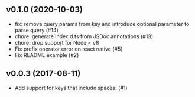 ## v0.1.0 (2020-10-03)
- fix: remove query params from key and introduce optional parameter to parse query (#14)
- chore: generate index.d.ts from JSDoc annotations (#13)
- chore: drop support for Node < v8
- Fix prefix operator error on react native (#5)
- Fix README example (#2)

## v0.0.3 (2017-08-11)
- Add support for keys that include spaces. (#1)
